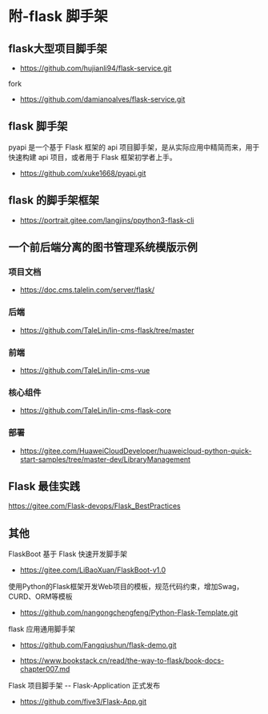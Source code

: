 # 附-flask 脚手架

## flask大型项目脚手架
- https://github.com/hujianli94/flask-service.git

fork
- https://github.com/damianoalves/flask-service.git

## flask 脚手架

pyapi 是一个基于 Flask 框架的 api 项目脚手架，是从实际应用中精简而来，用于快速构建 api 项目，或者用于 Flask 框架初学者上手。

- https://github.com/xuke1668/pyapi.git

## flask 的脚手架框架

- https://portrait.gitee.com/langjins/ppython3-flask-cli

## 一个前后端分离的图书管理系统模版示例

### 项目文档

- https://doc.cms.talelin.com/server/flask/

### 后端

- https://github.com/TaleLin/lin-cms-flask/tree/master

### 前端

- https://github.com/TaleLin/lin-cms-vue

### 核心组件

- https://github.com/TaleLin/lin-cms-flask-core

### 部署

- https://gitee.com/HuaweiCloudDeveloper/huaweicloud-python-quick-start-samples/tree/master-dev/LibraryManagement

## Flask 最佳实践

https://gitee.com/Flask-devops/Flask_BestPractices

## 其他

FlaskBoot 基于 Flask 快速开发脚手架

- https://gitee.com/LiBaoXuan/FlaskBoot-v1.0

使用Python的Flask框架开发Web项目的模板，规范代码约束，增加Swag，CURD、ORM等模板

- https://github.com/nangongchengfeng/Python-Flask-Template.git

flask 应用通用脚手架

- https://github.com/Fangqiushun/flask-demo.git

- https://www.bookstack.cn/read/the-way-to-flask/book-docs-chapter007.md

Flask 项目脚手架 -- Flask-Application 正式发布

- https://github.com/five3/Flask-App.git
